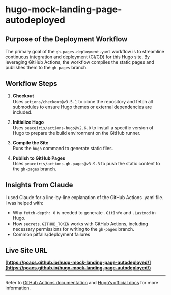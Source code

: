 # hugo-mock-landing-page-autodeployed

## Purpose of the Deployment Workflow

The primary goal of the `gh-pages-deployment.yaml` workflow is to streamline continuous integration and deployment (CI/CD) for this Hugo site. By leveraging GitHub Actions, the workflow compiles the static pages and publishes them to the `gh-pages` branch.

## Workflow Steps

1. **Checkout**  
   Uses `actions/checkout@v3.5.1` to clone the repository and fetch all submodules to ensure Hugo themes or external dependencies are included.

2. **Initialize Hugo**  
   Uses `peaceiris/actions-hugo@v2.6.0` to install a specific version of Hugo to prepare the build environment on the GitHub runner.

3. **Compile the Site**  
   Runs the `hugo` command to generate static files.

4. **Publish to GitHub Pages**  
   Uses `peaceiris/actions-gh-pages@v3.9.3` to push the static content to the `gh-pages` branch.

## Insights from Claude

I used Claude for a line-by-line explanation of the GitHub Actions .yaml file. I was helped with:
- Why `fetch-depth: 0` is needed to generate `.GitInfo` and `.Lastmod` in Hugo.
- How `secrets.GITHUB_TOKEN` works with GitHub Actions, including necessary permissions for writing to the `gh-pages` branch.
- Common pitfalls/deployment failures

## Live Site URL

**[https://poacs.github.io/hugo-mock-landing-page-autodeployed/](https://poacs.github.io/hugo-mock-landing-page-autodeployed/)**

---

Refer to [GitHub Actions documentation](https://docs.github.com/en/actions) and [Hugo’s official docs](https://gohugo.io/documentation/) for more information.
